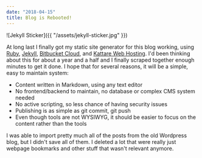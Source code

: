 ```yaml
---
date: "2018-04-15"
title: Blog is Rebooted!
---
```


![Jekyll Sticker]({{ "/assets/jekyll-sticker.jpg" }})

At long last I finally got my static site generator for this blog working, using [Ruby](https://www.ruby-lang.org/en/), 
[Jekyll](https://jekyllrb.com/), [Bitbucket Cloud](https://bitbucket.org/product), and 
[Kattare Web Hosting](https://www.kattare.com/webhosting.kvws).
I'd been thinking about this for about a year and a half and I finally scraped together enough minutes to get it done. I hope that
for several reasons, it will be a simple, easy to maintain system:

- Content written in Markdown, using any text editor
- No frontend/backend to maintain, no database or complex CMS system needed
- No active scripting, so less chance of having security issues
- Publishing is as simple as git commit, git push
- Even though tools are not WYSIWYG, it should be easier to focus on the content rather than the tools

I was able to import pretty much all of the posts from the old Wordpress blog, but I didn't save all of them. I deleted a lot that
were really just webpage bookmarks and other stuff that wasn't relevant anymore.

